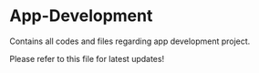 # App-Development
Contains all codes and files regarding app development project.

Please refer to this file for latest updates!
